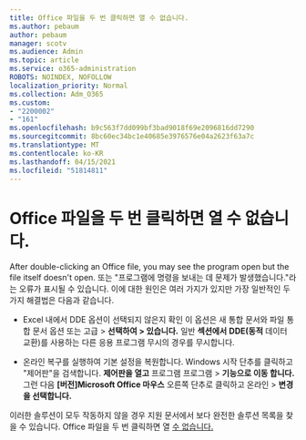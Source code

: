 ```yaml
---
title: Office 파일을 두 번 클릭하면 열 수 없습니다.
ms.author: pebaum
author: pebaum
manager: scotv
ms.audience: Admin
ms.topic: article
ms.service: o365-administration
ROBOTS: NOINDEX, NOFOLLOW
localization_priority: Normal
ms.collection: Adm_O365
ms.custom:
- "2200002"
- "161"
ms.openlocfilehash: b9c563f7dd099bf3bad9018f69e2096816dd7290
ms.sourcegitcommit: 8bc60ec34bc1e40685e3976576e04a2623f63a7c
ms.translationtype: MT
ms.contentlocale: ko-KR
ms.lasthandoff: 04/15/2021
ms.locfileid: "51814811"
---
```

# <a name="double-clicking-an-office-file-fails-to-open-it"></a>Office 파일을 두 번 클릭하면 열 수 없습니다.

After double-clicking an Office file, you may see the program open but the file itself doesn't open. 또는 "프로그램에 명령을 보내는 데 문제가 발생했습니다."라는 오류가 표시될 수 있습니다. 이에 대한 원인은 여러 가지가 있지만 가장 일반적인 두 가지 해결법은 다음과 같습니다.

- Excel 내에서 DDE 옵션이 선택되지 않은지 확인 이 옵션은 새 통합 문서와 파일 통합 문서 옵션 또는 고급 > **선택하여 > 있습니다.** 일반 **섹션에서** **DDE(동적** 데이터 교환)를 사용하는 다른 응용 프로그램 무시의 경우를 무시합니다.

- 온라인 복구를 실행하여 기본 설정을 복원합니다. Windows 시작 단추를 클릭하고 "제어판"을 검색합니다. **제어판을 열고** 프로그램 프로그램 > **기능으로 이동 합니다.** 그런 다음 **[버전]Microsoft Office 마우스** 오른쪽 단추로 클릭하고 온라인 > **변경을 선택합니다.**

이러한 솔루션이 모두 작동하지 않을 경우 지원 문서에서 보다 완전한 솔루션 목록을 찾을 수 있습니다. Office 파일을 두 번 클릭하면 열 [수 없습니다.](https://support.office.com/article/Double-clicking-an-Office-file-fails-to-open-it-1e9c0ad9-34c8-4440-a42e-d30186b29ed6)
